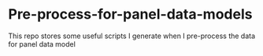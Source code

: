 # Pre-process-for-panel-data-models
This repo stores some useful scripts I generate when I pre-process the data for panel data model
